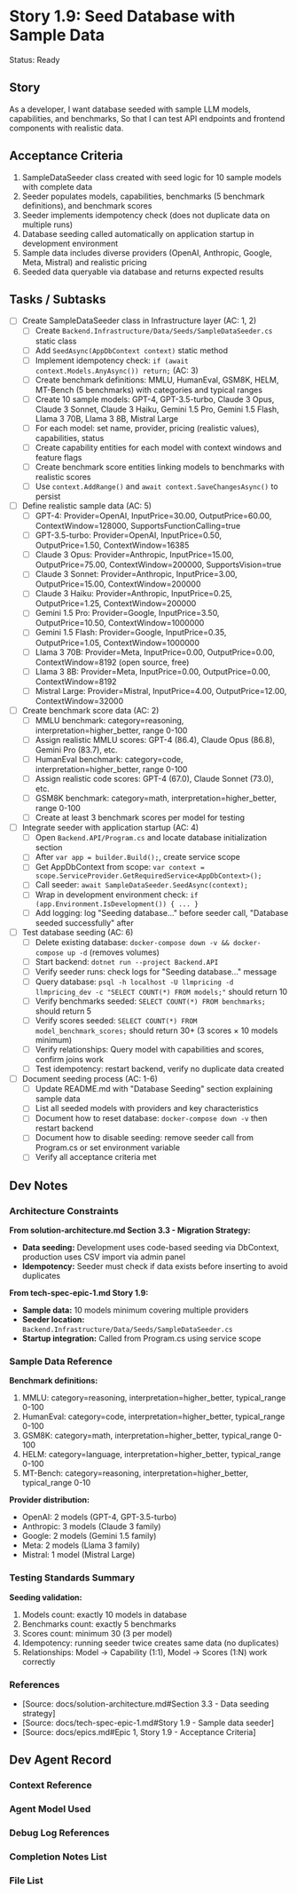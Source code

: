 # Story 1.9: Seed Database with Sample Data

Status: Ready

## Story

As a developer,
I want database seeded with sample LLM models, capabilities, and benchmarks,
So that I can test API endpoints and frontend components with realistic data.

## Acceptance Criteria

1. SampleDataSeeder class created with seed logic for 10 sample models with complete data
2. Seeder populates models, capabilities, benchmarks (5 benchmark definitions), and benchmark scores
3. Seeder implements idempotency check (does not duplicate data on multiple runs)
4. Database seeding called automatically on application startup in development environment
5. Sample data includes diverse providers (OpenAI, Anthropic, Google, Meta, Mistral) and realistic pricing
6. Seeded data queryable via database and returns expected results

## Tasks / Subtasks

- [ ] Create SampleDataSeeder class in Infrastructure layer (AC: 1, 2)
  - [ ] Create `Backend.Infrastructure/Data/Seeds/SampleDataSeeder.cs` static class
  - [ ] Add `SeedAsync(AppDbContext context)` static method
  - [ ] Implement idempotency check: `if (await context.Models.AnyAsync()) return;` (AC: 3)
  - [ ] Create benchmark definitions: MMLU, HumanEval, GSM8K, HELM, MT-Bench (5 benchmarks) with categories and typical ranges
  - [ ] Create 10 sample models: GPT-4, GPT-3.5-turbo, Claude 3 Opus, Claude 3 Sonnet, Claude 3 Haiku, Gemini 1.5 Pro, Gemini 1.5 Flash, Llama 3 70B, Llama 3 8B, Mistral Large
  - [ ] For each model: set name, provider, pricing (realistic values), capabilities, status
  - [ ] Create capability entities for each model with context windows and feature flags
  - [ ] Create benchmark score entities linking models to benchmarks with realistic scores
  - [ ] Use `context.AddRange()` and `await context.SaveChangesAsync()` to persist

- [ ] Define realistic sample data (AC: 5)
  - [ ] GPT-4: Provider=OpenAI, InputPrice=30.00, OutputPrice=60.00, ContextWindow=128000, SupportsFunctionCalling=true
  - [ ] GPT-3.5-turbo: Provider=OpenAI, InputPrice=0.50, OutputPrice=1.50, ContextWindow=16385
  - [ ] Claude 3 Opus: Provider=Anthropic, InputPrice=15.00, OutputPrice=75.00, ContextWindow=200000, SupportsVision=true
  - [ ] Claude 3 Sonnet: Provider=Anthropic, InputPrice=3.00, OutputPrice=15.00, ContextWindow=200000
  - [ ] Claude 3 Haiku: Provider=Anthropic, InputPrice=0.25, OutputPrice=1.25, ContextWindow=200000
  - [ ] Gemini 1.5 Pro: Provider=Google, InputPrice=3.50, OutputPrice=10.50, ContextWindow=1000000
  - [ ] Gemini 1.5 Flash: Provider=Google, InputPrice=0.35, OutputPrice=1.05, ContextWindow=1000000
  - [ ] Llama 3 70B: Provider=Meta, InputPrice=0.00, OutputPrice=0.00, ContextWindow=8192 (open source, free)
  - [ ] Llama 3 8B: Provider=Meta, InputPrice=0.00, OutputPrice=0.00, ContextWindow=8192
  - [ ] Mistral Large: Provider=Mistral, InputPrice=4.00, OutputPrice=12.00, ContextWindow=32000

- [ ] Create benchmark score data (AC: 2)
  - [ ] MMLU benchmark: category=reasoning, interpretation=higher_better, range 0-100
  - [ ] Assign realistic MMLU scores: GPT-4 (86.4), Claude Opus (86.8), Gemini Pro (83.7), etc.
  - [ ] HumanEval benchmark: category=code, interpretation=higher_better, range 0-100
  - [ ] Assign realistic code scores: GPT-4 (67.0), Claude Sonnet (73.0), etc.
  - [ ] GSM8K benchmark: category=math, interpretation=higher_better, range 0-100
  - [ ] Create at least 3 benchmark scores per model for testing

- [ ] Integrate seeder with application startup (AC: 4)
  - [ ] Open `Backend.API/Program.cs` and locate database initialization section
  - [ ] After `var app = builder.Build();`, create service scope
  - [ ] Get AppDbContext from scope: `var context = scope.ServiceProvider.GetRequiredService<AppDbContext>();`
  - [ ] Call seeder: `await SampleDataSeeder.SeedAsync(context);`
  - [ ] Wrap in development environment check: `if (app.Environment.IsDevelopment()) { ... }`
  - [ ] Add logging: log "Seeding database..." before seeder call, "Database seeded successfully" after

- [ ] Test database seeding (AC: 6)
  - [ ] Delete existing database: `docker-compose down -v && docker-compose up -d` (removes volumes)
  - [ ] Start backend: `dotnet run --project Backend.API`
  - [ ] Verify seeder runs: check logs for "Seeding database..." message
  - [ ] Query database: `psql -h localhost -U llmpricing -d llmpricing_dev -c "SELECT COUNT(*) FROM models;"`  should return 10
  - [ ] Verify benchmarks seeded: `SELECT COUNT(*) FROM benchmarks;` should return 5
  - [ ] Verify scores seeded: `SELECT COUNT(*) FROM model_benchmark_scores;` should return 30+ (3 scores × 10 models minimum)
  - [ ] Verify relationships: Query model with capabilities and scores, confirm joins work
  - [ ] Test idempotency: restart backend, verify no duplicate data created

- [ ] Document seeding process (AC: 1-6)
  - [ ] Update README.md with "Database Seeding" section explaining sample data
  - [ ] List all seeded models with providers and key characteristics
  - [ ] Document how to reset database: `docker-compose down -v` then restart backend
  - [ ] Document how to disable seeding: remove seeder call from Program.cs or set environment variable
  - [ ] Verify all acceptance criteria met

## Dev Notes

### Architecture Constraints

**From solution-architecture.md Section 3.3 - Migration Strategy:**
- **Data seeding:** Development uses code-based seeding via DbContext, production uses CSV import via admin panel
- **Idempotency:** Seeder must check if data exists before inserting to avoid duplicates

**From tech-spec-epic-1.md Story 1.9:**
- **Sample data:** 10 models minimum covering multiple providers
- **Seeder location:** `Backend.Infrastructure/Data/Seeds/SampleDataSeeder.cs`
- **Startup integration:** Called from Program.cs using service scope

### Sample Data Reference

**Benchmark definitions:**
1. MMLU: category=reasoning, interpretation=higher_better, typical_range 0-100
2. HumanEval: category=code, interpretation=higher_better, typical_range 0-100
3. GSM8K: category=math, interpretation=higher_better, typical_range 0-100
4. HELM: category=language, interpretation=higher_better, typical_range 0-100
5. MT-Bench: category=reasoning, interpretation=higher_better, typical_range 0-10

**Provider distribution:**
- OpenAI: 2 models (GPT-4, GPT-3.5-turbo)
- Anthropic: 3 models (Claude 3 family)
- Google: 2 models (Gemini 1.5 family)
- Meta: 2 models (Llama 3 family)
- Mistral: 1 model (Mistral Large)

### Testing Standards Summary

**Seeding validation:**
1. Models count: exactly 10 models in database
2. Benchmarks count: exactly 5 benchmarks
3. Scores count: minimum 30 (3 per model)
4. Idempotency: running seeder twice creates same data (no duplicates)
5. Relationships: Model → Capability (1:1), Model → Scores (1:N) work correctly

### References

- [Source: docs/solution-architecture.md#Section 3.3 - Data seeding strategy]
- [Source: docs/tech-spec-epic-1.md#Story 1.9 - Sample data seeder]
- [Source: docs/epics.md#Epic 1, Story 1.9 - Acceptance Criteria]

## Dev Agent Record

### Context Reference

<!-- Path(s) to story context XML will be added here by context workflow -->

### Agent Model Used

<!-- Agent model information will be populated during development -->

### Debug Log References

<!-- Debug logs will be added during development -->

### Completion Notes List

<!-- Completion notes will be added after story implementation -->

### File List

<!-- Modified/created files will be listed here after implementation -->

